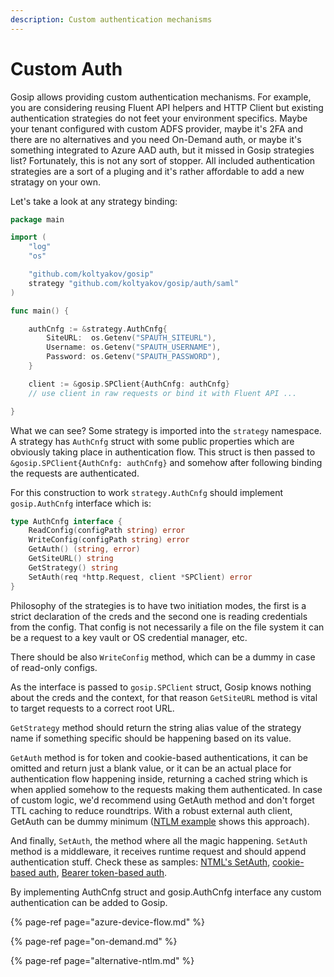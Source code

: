 ```yaml
---
description: Custom authentication mechanisms
---
```


# Custom Auth

Gosip allows providing custom authentication mechanisms. For example, you are considering reusing Fluent API helpers and HTTP Client but existing authentication strategies do not feet your environment specifics. Maybe your tenant configured with custom ADFS provider, maybe it's 2FA and there are no alternatives and you need On-Demand auth, or maybe it's something integrated to Azure AAD auth, but it missed in Gosip strategies list? Fortunately, this is not any sort of stopper. All included authentication strategies are a sort of a pluging and it's rather affordable to add a new stratagy on your own.

Let's take a look at any strategy binding:

```go
package main

import (
	"log"
	"os"

	"github.com/koltyakov/gosip"
	strategy "github.com/koltyakov/gosip/auth/saml"
)

func main() {

	authCnfg := &strategy.AuthCnfg{
		SiteURL:  os.Getenv("SPAUTH_SITEURL"),
		Username: os.Getenv("SPAUTH_USERNAME"),
 		Password: os.Getenv("SPAUTH_PASSWORD"),
	}

	client := &gosip.SPClient{AuthCnfg: authCnfg}
	// use client in raw requests or bind it with Fluent API ...

}
```

What we can see? Some strategy is imported into the `strategy` namespace. A strategy has `AuthCnfg` struct with some public properties which are obviously taking place in authentication flow. This struct is then passed to `&gosip.SPClient{AuthCnfg: authCnfg}` and somehow after following binding the requests are authenticated.

For this construction to work `strategy.AuthCnfg` should implement `gosip.AuthCnfg` interface which is:

```go
type AuthCnfg interface {
	ReadConfig(configPath string) error
	WriteConfig(configPath string) error
	GetAuth() (string, error)
	GetSiteURL() string
	GetStrategy() string
	SetAuth(req *http.Request, client *SPClient) error
}
```

Philosophy of the strategies is to have two initiation modes, the first is a strict declaration of the creds and the second one is reading credentials from the config. That config is not necessarily a file on the file system it can be a request to a key vault or OS credential manager, etc.

There should be also `WriteConfig` method, which can be a dummy in case of read-only configs.

As the interface is passed to `gosip.SPClient` struct, Gosip knows nothing about the creds and the context, for that reason `GetSiteURL` method is vital to target requests to a correct root URL.

`GetStrategy` method should return the string alias value of the strategy name if something specific should be happening based on its value.

`GetAuth` method is for token and cookie-based authentications, it can be omitted and return just a blank value, or it can be an actual place for authentication flow happening inside, returning a cached string which is when applied somehow to the requests making them authenticated. In case of custom logic, we'd recommend using GetAuth method and don't forget TTL caching to reduce roundtrips. With a robust external auth client, GetAuth can be dummy minimum \([NTLM example](https://github.com/koltyakov/gosip/blob/915876dc1a96ddb8db5b8ed7c403a92608db3f05/auth/ntlm/helpers.go#L15) shows this approach\).

And finally, `SetAuth`, the method where all the magic happening. `SetAuth` method is a middleware, it receives runtime request and should append authentication stuff. Check these as samples: [NTML's SetAuth](https://github.com/koltyakov/gosip/blob/915876dc1a96ddb8db5b8ed7c403a92608db3f05/auth/ntlm/auth.go#L109), [cookie-based auth](https://github.com/koltyakov/gosip/blob/915876dc1a96ddb8db5b8ed7c403a92608db3f05/auth/saml/auth.go#L94),  [Bearer token-based auth](https://github.com/koltyakov/gosip/blob/915876dc1a96ddb8db5b8ed7c403a92608db3f05/auth/addin/auth.go#L96).

By implementing AuthCnfg struct and gosip.AuthCnfg interface any custom authentication can be added to Gosip. 

{% page-ref page="azure-device-flow.md" %}

{% page-ref page="on-demand.md" %}

{% page-ref page="alternative-ntlm.md" %}

